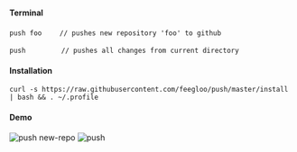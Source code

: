 #### Terminal

`push foo`&nbsp;&nbsp;&nbsp;&nbsp;&nbsp;&nbsp;&nbsp;&nbsp;`// pushes new repository 'foo' to github`

`push`&nbsp;&nbsp;&nbsp;&nbsp;&nbsp;&nbsp;&nbsp;&nbsp;&nbsp;&nbsp;&nbsp;&nbsp;&nbsp;&nbsp;&nbsp;&nbsp;`// pushes all changes from current directory`

#### Installation

`curl -s https://raw.githubusercontent.com/feegloo/push/master/install | bash && . ~/.profile`

#### Demo

![push new-repo](https://user-images.githubusercontent.com/7686877/59213311-d5de4a80-8bb4-11e9-978f-708e356aa0a3.gif)
![push](https://user-images.githubusercontent.com/7686877/59213284-c8c15b80-8bb4-11e9-97f3-024448619b75.gif)
